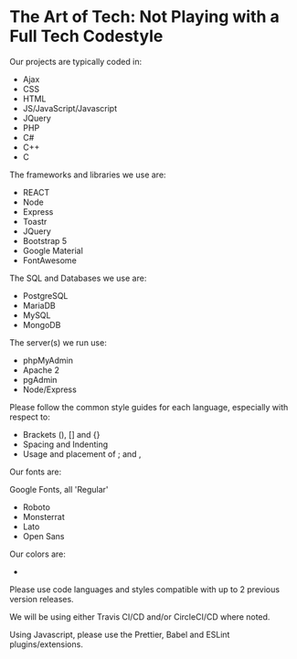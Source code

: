 # The Art of Tech: Not Playing with a Full Tech Codestyle

Our projects are typically coded in:

- Ajax
- CSS
- HTML
- JS/JavaScript/Javascript
- JQuery
- PHP
- C#
- C++
- C

The frameworks and libraries we use are:

- REACT
- Node
- Express
- Toastr
- JQuery
- Bootstrap 5
- Google Material
- FontAwesome

The SQL and Databases we use are:

- PostgreSQL
- MariaDB
- MySQL
- MongoDB

The server(s) we run use:

- phpMyAdmin
- Apache 2
- pgAdmin
- Node/Express

Please follow the common style guides for each language, especially with respect to:

- Brackets (), [] and {}
- Spacing and Indenting
- Usage and placement of ; and ,

Our fonts are:

 Google Fonts, all 'Regular'
 - Roboto
 - Monsterrat
 - Lato
 - Open Sans

Our colors are:

 -

Please use code languages and styles compatible with up to 2 previous version releases.

We will be using either Travis CI/CD and/or CircleCI/CD where noted.

Using Javascript, please use the Prettier, Babel and ESLint plugins/extensions.
